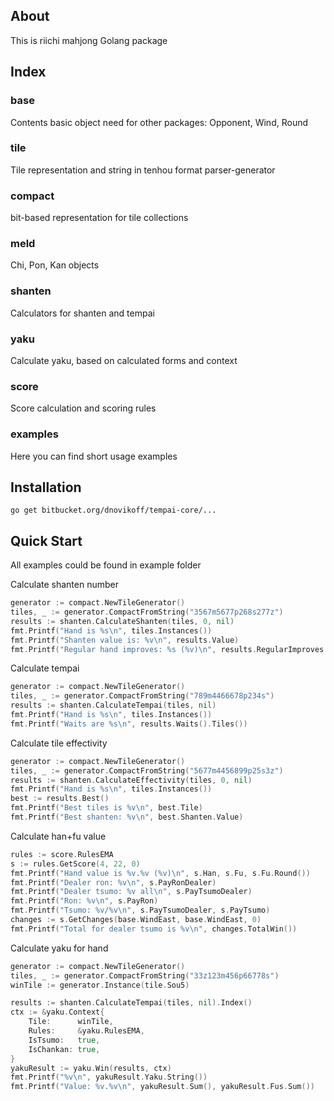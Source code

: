 ## About
This is riichi mahjong Golang package

## Index

### base
Contents basic object need for other packages: Opponent, Wind, Round

### tile
Tile representation and string in tenhou format parser-generator

### compact
bit-based representation for tile collections

### meld
Chi, Pon, Kan objects

### shanten
Calculators for shanten and tempai

### yaku
Calculate yaku, based on calculated forms and context

### score
Score calculation and scoring rules

### examples
Here you can find short usage examples

## Installation

`go get bitbucket.org/dnovikoff/tempai-core/...`

## Quick Start

All examples could be found in example folder

Calculate shanten number
```go
generator := compact.NewTileGenerator()
tiles, _ := generator.CompactFromString("3567m5677p268s277z")
results := shanten.CalculateShanten(tiles, 0, nil)
fmt.Printf("Hand is %s\n", tiles.Instances())
fmt.Printf("Shanten value is: %v\n", results.Value)
fmt.Printf("Regular hand improves: %s (%v)\n", results.RegularImproves.Tiles(), results.RegularImproves.Count())
```

Calculate tempai
```go
generator := compact.NewTileGenerator()
tiles, _ := generator.CompactFromString("789m4466678p234s")
results := shanten.CalculateTempai(tiles, nil)
fmt.Printf("Hand is %s\n", tiles.Instances())
fmt.Printf("Waits are %s\n", results.Waits().Tiles())
```

Calculate tile effectivity
```go
generator := compact.NewTileGenerator()
tiles, _ := generator.CompactFromString("5677m4456899p25s3z")
results := shanten.CalculateEffectivity(tiles, 0, nil)
fmt.Printf("Hand is %s\n", tiles.Instances())
best := results.Best()
fmt.Printf("Best tiles is %v\n", best.Tile)
fmt.Printf("Best shanten: %v\n", best.Shanten.Value)
```

Calculate han+fu value
```go
rules := score.RulesEMA
s := rules.GetScore(4, 22, 0)
fmt.Printf("Hand value is %v.%v (%v)\n", s.Han, s.Fu, s.Fu.Round())
fmt.Printf("Dealer ron: %v\n", s.PayRonDealer)
fmt.Printf("Dealer tsumo: %v all\n", s.PayTsumoDealer)
fmt.Printf("Ron: %v\n", s.PayRon)
fmt.Printf("Tsumo: %v/%v\n", s.PayTsumoDealer, s.PayTsumo)
changes := s.GetChanges(base.WindEast, base.WindEast, 0)
fmt.Printf("Total for dealer tsumo is %v\n", changes.TotalWin())
```

Calculate yaku for hand
```go
generator := compact.NewTileGenerator()
tiles, _ := generator.CompactFromString("33z123m456p66778s")
winTile := generator.Instance(tile.Sou5)

results := shanten.CalculateTempai(tiles, nil).Index()
ctx := &yaku.Context{
    Tile:      winTile,
    Rules:     &yaku.RulesEMA,
    IsTsumo:   true,
    IsChankan: true,
}
yakuResult := yaku.Win(results, ctx)
fmt.Printf("%v\n", yakuResult.Yaku.String())
fmt.Printf("Value: %v.%v\n", yakuResult.Sum(), yakuResult.Fus.Sum())
```
